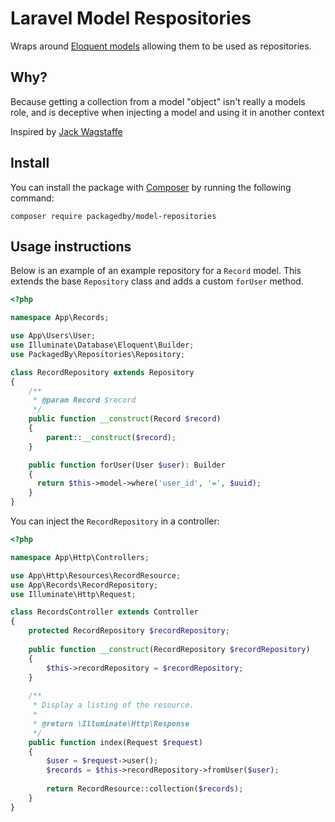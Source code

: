 # Laravel Model Respositories
Wraps around [Eloquent models](https://laravel.com/docs/8.x/eloquent) allowing them to be used as repositories. 

## Why?
Because getting a collection from a model "object" isn't really a models
role, and is deceptive when injecting a model and using it in another context

Inspired by [Jack Wagstaffe](https://github.com/jackowagstaffe)

## Install
You can install the package with [Composer](https://getcomposer.org/) by running the following command:

```
composer require packagedby/model-repositories
```

## Usage instructions
Below is an example of an example repository for a `Record` model. This extends the base `Repository` class and adds a custom `forUser` method.

```php
<?php

namespace App\Records;

use App\Users\User;
use Illuminate\Database\Eloquent\Builder;
use PackagedBy\Repositories\Repository;

class RecordRepository extends Repository
{
    /**
     * @param Record $record
     */
    public function __construct(Record $record)
    {
        parent::__construct($record);
    }

    public function forUser(User $user): Builder
    {
      return $this->model->where('user_id', '=', $uuid);
    }
}
```

You can inject the `RecordRepository` in a controller:

```php
<?php

namespace App\Http\Controllers;

use App\Http\Resources\RecordResource;
use App\Records\RecordRepository;
use Illuminate\Http\Request;

class RecordsController extends Controller
{
    protected RecordRepository $recordRepository;
    
    public function __construct(RecordRepository $recordRepository)
    {
        $this->recordRepository = $recordRepository;
    }
    
    /**
     * Display a listing of the resource.
     *
     * @return \Illuminate\Http\Response
     */
    public function index(Request $request)
    {
        $user = $request->user();
        $records = $this->recordRepository->fromUser($user);
        
        return RecordResource::collection($records);
    }
}
```